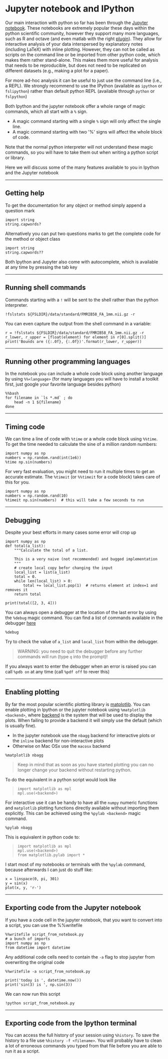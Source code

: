 # Jupyter notebook and IPython
Our main interaction with python so far has been through the [Jupyter notebook](http://jupyter.org/).
These notebooks are extremely popular these days within the python scientific community, however they support many more languages, such as R and octave (and even matlab with the right [plugin](https://github.com/Calysto/matlab_kernel)).
They allow for interactive analysis of your data interspersed by explanatory notes (including LaTeX) with inline plotting.
However, they can not be called as scripts on the command line or be imported from other python code, which makes them rather stand-alone.
This makes them more useful for analysis that needs to be reproducible, but does not need to be replicated on different datasets (e.g., making a plot for a paper).

For more ad-hoc analysis it can be useful to just use the command line (i.e., a REPL).
We strongly recommend to use the IPython (available as `ipython` or `fslipython`) rather than default python REPL (available through `python` or `fslpython`)

Both Ipython and the jupyter notebook offer a whole range of magic commands, which all start with a `%` sign.
* A magic command starting with a single `%` sign will only affect the single line.
* A magic command starting with two '%' signs will affect the whole block of code.

Note that the normal python interpreter will not understand these magic commands, so you will have to take them out when writing a python script or library.

Here we will discuss some of the many features available to you in Ipython and the Jupyter notebook

---

## Getting help
To get the documentation for any object or method simply append a question mark
```
import string
string.capwords?
```

Alternatively you can put two questions marks to get the complete code for the method or object class
```
import string
string.capwords??
```

Both Ipython and Jupyter also come with autocomplete, which is available at any time by pressing the tab key

---

## Running shell commands
Commands starting with a `!` will be sent to the shell rather than the python interpreter.
```
!fslstats ${FSLDIR}/data/standard/FMRIB58_FA_1mm.nii.gz -r
```

You can even capture the output from the shell command in a variable:
```
r = !fslstats ${FSLDIR}/data/standard/FMRIB58_FA_1mm.nii.gz -r
r_lower, r_upper = [float(element) for element in r[0].split()]
print('Bounds are ({:.0f}, {:.0f})'.format(r_lower, r_upper))
```

---

## Running other programming languages
In the notebook you can include a whole code block using another language by using `%%<language>` (for many languages you will have to install a toolkit first, just google your favorite language besides python)
```
%%bash
for filename in `ls *.md` ; do
    head -n 1 ${filename}
done
```

---

## Timing code
We can time a line of code with `%time` or a whole code block using `%%time`.
To get the time needed to calculate the sine of a million random numbers:
```
import numpy as np
numbers = np.random.rand(int(1e6))
%time np.sin(numbers)
```

For very fast evaluation, you might need to run it multiple times to get an accurate estimate. The `%timeit` (or `%%timeit` for a code block) takes care of this for you.
```
import numpy as np
numbers = np.random.rand(10)
%timeit np.sin(numbers)  # this will take a few seconds to run
```

---

## Debugging
Despite your best efforts in many cases some error will crop up
```
import numpy as np
def total(a_list):
    """Calculate the total of a list.

    This is a very naive (not recommended) and bugged implementation
    """
    # create local copy befor changing the input
    local_list = list(a_list)
    total = 0.
    while len(local_list) > 0:
        total += local_list.pop(1)  # returns element at index=1 and removes it
    return total

print(total([2, 3, 4]))
```

You can always open a debugger at the location of the last error by using the `%debug` magic command. You can find a list of commands available in the debugger [here](http://www.georgejhunt.com/olpc/pydebug/pydebug/ipdb.html)
```
%debug
```
Try to check the value of `a_list` and `local_list` from within the debugger.

> WARNING: you need to quit the debugger before any further commands will run (type `q` into the prompt)!

If you always want to enter the debugger when an error is raised you can call `%pdb on` at any time (call `%pdf off` to rever this)

---

## Enabling plotting
By far the most popular scientific plotting library is [matplotlib](https://matplotlib.org/).
You can enable plotting in Ipython or the jupyter notebook using `%matplotlib <backend>`, where [backend](https://matplotlib.org/faq/usage_faq.html#what-is-a-backend) is the system that will be used to display the plots.
When failing to provide a backend it will simply use the default (which is usually fine).
* In the jupyter notebook use the `nbagg` backend for interactive plots or the `inline` backend for non-interactive plots
* Otherwise on Mac OSx use the `macosx` backend
```
%matplotlib nbagg
```
> Keep in mind that as soon as you have started plotting you can no longer change your backend without restarting python.

To do the equivalent in a python script would look like
> ```
> import matplotlib as mpl
> mpl.use(<backend>)
> ```

For interactive use it can be handy to have all the `numpy` numeric functions and `matplotlib` plotting functions directly available without importing them explicitly.
This can be achieved using the `%pylab <backend>` magic command.
```
%pylab nbagg
```

This is equivalent in python code to:
> ```
> import matplotlib as mpl
> mpl.use(<backend>)
> from matplotlib.pylab import *
> ```

I start most of my notebooks or terminals with the `%pylab` command, because afterwards I can just do stuff like:
```
x = linspace(0, pi, 301)
y = sin(x)
plot(x, y, 'r-')
```

---

## Exporting code from the Jupyter notebook
If you have a code cell in the jupyter notebook, that you want to convert into a script, you can use the %%writefile

```
%%writefile script_from_notebook.py
# a bunch of imports
import numpy as np
from datetime import datetime

```

Any additional code cells need to contain the `-a` flag to stop jupyter from overwriting the original code
```
%%writefile -a script_from_notebook.py

print('today is ', datetime.now())
print('sin(3) is ', np.sin(3))
```

We can now run this script
```
!python script_from_notebook.py
```

---

## Exporting code from the Ipython terminal
You can access the full history of your session using `%history`.
To save the history to a file use `%history -f <filename>`.
You will probably have to clean a lot of erroneous commands you typed from that file before you are able to run it as a script.

